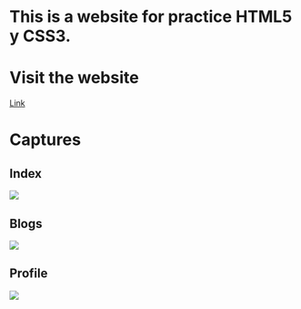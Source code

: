 # This is a website for practice HTML5 y CSS3.

# Visit the website
[Link](https://metacris93.github.io/html-css/index.html)

# Captures
## Index
![](https://metacris93.github.io/html-css/images/main.png)

## Blogs
![](https://metacris93.github.io/html-css/images/blogs.png)

## Profile
![](https://metacris93.github.io/html-css/images/profile.png)